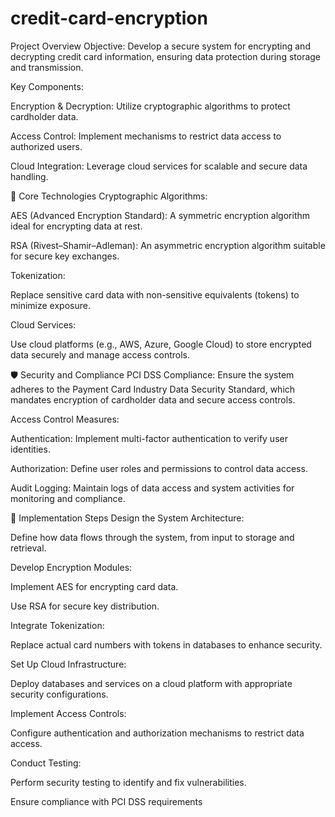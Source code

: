 # credit-card-encryption
Project Overview
Objective: Develop a secure system for encrypting and decrypting credit card information, ensuring data protection during storage and transmission.

Key Components:

Encryption & Decryption: Utilize cryptographic algorithms to protect cardholder data.

Access Control: Implement mechanisms to restrict data access to authorized users.

Cloud Integration: Leverage cloud services for scalable and secure data handling.

🧰 Core Technologies
Cryptographic Algorithms:

AES (Advanced Encryption Standard): A symmetric encryption algorithm ideal for encrypting data at rest.

RSA (Rivest–Shamir–Adleman): An asymmetric encryption algorithm suitable for secure key exchanges.

Tokenization:

Replace sensitive card data with non-sensitive equivalents (tokens) to minimize exposure.

Cloud Services:

Use cloud platforms (e.g., AWS, Azure, Google Cloud) to store encrypted data securely and manage access controls.

🛡️ Security and Compliance
PCI DSS Compliance: Ensure the system adheres to the Payment Card Industry Data Security Standard, which mandates encryption of cardholder data and secure access controls. 


Access Control Measures:

Authentication: Implement multi-factor authentication to verify user identities.

Authorization: Define user roles and permissions to control data access.

Audit Logging: Maintain logs of data access and system activities for monitoring and compliance.

🧪 Implementation Steps
Design the System Architecture:

Define how data flows through the system, from input to storage and retrieval.

Develop Encryption Modules:

Implement AES for encrypting card data.

Use RSA for secure key distribution.


Integrate Tokenization:

Replace actual card numbers with tokens in databases to enhance security.

Set Up Cloud Infrastructure:

Deploy databases and services on a cloud platform with appropriate security configurations.

Implement Access Controls:

Configure authentication and authorization mechanisms to restrict data access.

Conduct Testing:

Perform security testing to identify and fix vulnerabilities.

Ensure compliance with PCI DSS requirements
